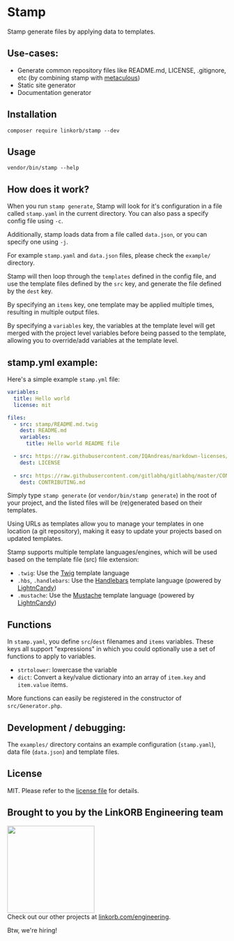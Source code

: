 # Stamp

Stamp generate files by applying data to templates.

## Use-cases:

* Generate common repository files like README.md, LICENSE, .gitignore, etc (by combining stamp with [metaculous](https://github.com/linkorb/metaculous))
* Static site generator
* Documentation generator

## Installation

    composer require linkorb/stamp --dev

## Usage

    vendor/bin/stamp --help

## How does it work?

When you run `stamp generate`, Stamp will look for it's configuration in a file called `stamp.yaml` in the current directory. You can also pass a specify config file using `-c`.

Additionally, stamp loads data from a file called `data.json`, or you can specify one using `-j`.

For example `stamp.yaml` and `data.json` files, please check the `example/` directory.

Stamp will then loop through the `templates` defined in the config file, and use the template files defined by the `src` key, and generate the file defined by the `dest` key.

By specifying an `items` key, one template may be applied multiple times, resulting in multiple output files.

By specifying a `variables` key, the variables at the template level will get merged with the project level variables before being passed to the template, allowing you to override/add variables at the template level. 

## stamp.yml example:

Here's a simple example `stamp.yml` file:

```yml
variables:
  title: Hello world
  license: mit

files:
  - src: stamp/README.md.twig
    dest: README.md
    variables:
      title: Hello world README file

  - src: https://raw.githubusercontent.com/IQAndreas/markdown-licenses/master/{{ license }}.md
    dest: LICENSE
  
  - src: https://raw.githubusercontent.com/gitlabhq/gitlabhq/master/CONTRIBUTING.md
    dest: CONTRIBUTING.md
```

Simply type `stamp generate` (or `vendor/bin/stamp generate`) in the root of your project, and the listed files will be (re)generated based on their templates.

Using URLs as templates allow you to manage your templates in one location (a git repository), making it easy to update your projects based on updated templates.

Stamp supports multiple template languages/engines, which will be used based on the template file (src) file extension:

* `.twig`: Use the [Twig](https://twig.symfony.com/) template language
* `.hbs`, `.handlebars`: Use the [Handlebars](https://handlebarsjs.com/) template language (powered by [LightnCandy](https://github.com/zordius/lightncandy))
* `.mustache`: Use the [Mustache](https://mustache.github.io/) template language (powered by [LightnCandy](https://github.com/zordius/lightncandy))

## Functions

In `stamp.yaml`, you define `src`/`dest` filenames and `items` variables.
These keys all support "expressions" in which you could optionally use a set of functions to apply to variables.

* `strtolower`: lowercase the variable
* `dict`: Convert a key/value dictionary into an array of `item.key` and `item.value` items.

More functions can easily be registered in the constructor of `src/Generator.php`.

## Development / debugging:

The `examples/` directory contains an example configuration (`stamp.yaml`), data file (`data.json`) and template files.

## License

MIT. Please refer to the [license file](LICENSE) for details.

## Brought to you by the LinkORB Engineering team

<img src="http://www.linkorb.com/d/meta/tier1/images/linkorbengineering-logo.png" width="200px" /><br />
Check out our other projects at [linkorb.com/engineering](http://www.linkorb.com/engineering).

Btw, we're hiring!


